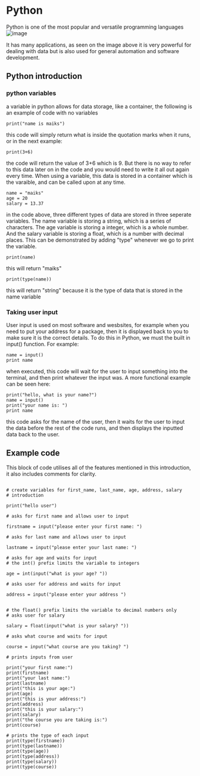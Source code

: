 # Python
Python is one of the most popular and versatile programming languages
![image](https://user-images.githubusercontent.com/110176257/181594597-132d3469-13b0-4d91-9c3a-61b7fa3197a5.png)

It has many applications, as seen on the image above it is very powerful for dealing with data but is also used for general automation and software development.

## Python introduction
### python variables
a variable in python allows for data storage, like a container, the following is an example of code with no variables
```
print("name is maiks")
```
this code will simply return what is inside the quotation marks when it runs, or in the next example:
```
print(3+6)
```
the code will return the value of 3+6 which is 9.
But there is no way to refer to this data later on in the code and you would need to write it all out again every time.
When using a variable, this data is stored in a container which is the varaible, and can be called upon at any time.
```
name = "maiks"
age = 20
salary = 13.37
```
in the code above, three different types of data are stored in three seperate variables. The name variable is storing a string, which is a series of characters. The age variable is storing a integer, which is a whole number. And the salary variable is storing a float, which is a number with decimal places.
This can be demonstrated by adding "type" whenever we go to print the variable. 
```
print(name)
```
this will return "maiks"
```
print(type(name))
```
this will return "string" because it is the type of data that is stored in the name variable

### Taking user input
User input is used on most software and wesbsites, for example when you need to put your address for a package, then it is displayed back to you to make sure it is the correct details. To do this in Python, we must the built in input() function.
For example:
```
name = input()
print name
```
when executed, this code will wait for the user to input something into the terminal, and then print whatever the input was. A more functional example can be seen here:
```
print("hello, what is your name?")
name = input()
print("your name is: ")
print name
```
this code asks for the name of the user, then it waits for the user to input the data before the rest of the code runs, and then displays the inputted data back to the user.

## Example code
This block of code utilises all of the features mentioned in this introduction, it also includes comments for clarity.

```

# create variables for first_name, last_name, age, address, salary
# introduction

print("hello user")

# asks for first name and allows user to input

firstname = input("please enter your first name: ") 

# asks for last name and allows user to input
 
lastname = input("please enter your last name: ")

# asks for age and waits for input
# the int() prefix limits the variable to integers

age = int(input("what is your age? ")) 

# asks user for address and waits for input

address = input("please enter your address ") 


# the float() prefix limits the variable to decimal numbers only
# asks user for salary
 
salary = float(input("what is your salary? ")) 

# asks what course and waits for input

course = input("what course are you taking? ")

# prints inputs from user

print("your first name:")
print(firstname)
print("your last name:")
print(lastname)
print("this is your age:")
print(age)
print("this is your address:")
print(address)
print("this is your salary:")
print(salary)
print("the course you are taking is:")
print(course)

# prints the type of each input
print(type(firstname))
print(type(lastname))
print(type(age))
print(type(address))
print(type(salary))
print(type(course))
```
